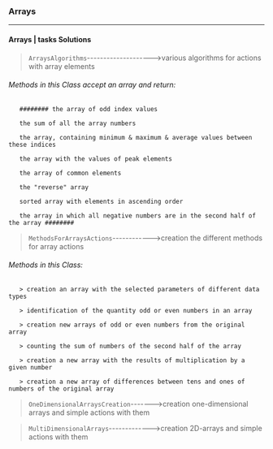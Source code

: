 ### Arrays ###
***
#### Arrays | tasks Solutions ####

> `ArraysAlgorithms`-------------------->various algorithms for actions with array elements

###### Methods in this Class accept an array and return: ######

       ######## the array of odd index values
       
       the sum of all the array numbers
       
       the array, containing minimum & maximum & average values between these indices
       
       the array with the values of peak elements
       
       the array of common elements
       
       the "reverse" array
       
       sorted array with elements in ascending order
       
       the array in which all negative numbers are in the second half of the array ########

> `MethodsForArraysActions`------------>creation the different methods for array actions
    
###### Methods in this Class: ######
   
       > creation an array with the selected parameters of different data types
    
       > identification of the quantity odd or even numbers in an array
    
       > creation new arrays of odd or even numbers from the original array

       > counting the sum of numbers of the second half of the array
       
       > creation a new array with the results of multiplication by a given number
       
       > creation a new array of differences between tens and ones of numbers of the original array

> `OneDimensionalArraysCreation`------->creation one-dimensional arrays and simple actions with them

> `MultiDimensionalArrays`------------->creation 2D-arrays and simple actions with them


